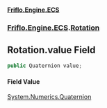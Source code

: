 #### [Friflo.Engine.ECS](index.md 'index')
### [Friflo.Engine.ECS](Friflo.Engine.ECS.md 'Friflo.Engine.ECS').[Rotation](Rotation.md 'Friflo.Engine.ECS.Rotation')

## Rotation.value Field

```csharp
public Quaternion value;
```

#### Field Value
[System.Numerics.Quaternion](https://docs.microsoft.com/en-us/dotnet/api/System.Numerics.Quaternion 'System.Numerics.Quaternion')